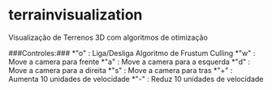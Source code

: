 terrainvisualization
====================

Visualização de Terrenos 3D com algoritmos de otimização

###Controles:###
*"o" : Liga/Desliga Algoritmo de Frustum Culling
*"w" : Move a camera para frente
*"a" : Move a camera para a esquerda
*"d" : Move a camera para a direita
*"s" : Move a camera para tras
*"+" : Aumenta 10 unidades de velocidade
*"-" : Reduz 10 unidades de velocidade


